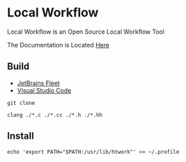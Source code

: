 [Documentation]: https://github.com/HyaenaTechnologies/local_workflow/blob/main/doc/
[Fleet]: https://jetbrains.com/fleet/
[VSCode]: https://code.visualstudio.com/docs

# Local Workflow

Local Workflow is an Open Source Local Workflow Tool

The Documentation is Located [Here][Documentation]

## Build

- [JetBrains Fleet][Fleet]
- [Visual Studio Code][VSCode]

```shell
git clone

clang ./*.c ./*.cc ./*.h ./*.hh
```

## Install

```shell
echo 'export PATH="$PATH:/usr/lib/htwork"' >> ~/.profile
```
